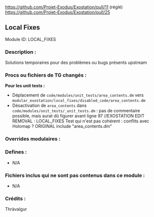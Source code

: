 https://github.com/Projet-Exodus/Exostation/pull/11 (réglé)
https://github.com/Projet-Exodus/Exostation/pull/25

## Local Fixes

Module ID: LOCAL_FIXES

### Description :

Solutions temporaires pour des problèmes ou bugs présents upstream

### Procs ou fichiers de TG changés :

**Pour les unit tests :**

- Déplacement de `code/modules/unit_tests/area_contents.dm` vers `modular_exostation/local_fixes/disabled_code/area_contents.dm`
- Désactivation de `area_contents` dans `code/modules/unit_tests/_unit_tests.dm` : pas de commentaire possible, mais aurat dû figurer avant ligne 97 //EXOSTATION EDIT REMOVAL : LOCAL_FIXES Test qui n'est pas cohérent : conflits avec Holomap ? ORIGINAL include "area_contents.dm"

### Overrides modulaires :

### Defines :

- N/A

### Fichiers inclus qui ne sont pas contenus dans ce module :

- N/A

### Crédits :

Thràvalgur
